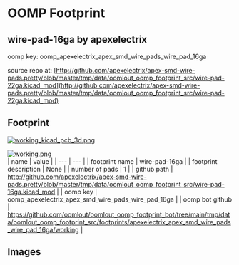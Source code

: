 # OOMP Footprint  
## wire-pad-16ga  by apexelectrix  
  
oomp key: oomp_apexelectrix_apex_smd_wire_pads_wire_pad_16ga  
  
source repo at: [http://github.com/apexelectrix/apex-smd-wire-pads.pretty/blob/master/tmp/data/oomlout_oomp_footprint_src/wire-pad-22ga.kicad_mod](http://github.com/apexelectrix/apex-smd-wire-pads.pretty/blob/master/tmp/data/oomlout_oomp_footprint_src/wire-pad-22ga.kicad_mod)  
## Footprint  
  
[![working_kicad_pcb_3d.png](working_kicad_pcb_3d_600.png)](working_kicad_pcb_3d.png)  
  
[![working.png](working_600.png)](working.png)  
| name | value | 
| --- | --- | 
| footprint name | wire-pad-16ga | 
| footprint description | None | 
| number of pads | 1 | 
| github path | http://github.com/apexelectrix/apex-smd-wire-pads.pretty/blob/master/tmp/data/oomlout_oomp_footprint_src/wire-pad-16ga.kicad_mod | 
| oomp key | oomp_apexelectrix_apex_smd_wire_pads_wire_pad_16ga | 
| oomp bot github | https://github.com/oomlout/oomlout_oomp_footprint_bot/tree/main/tmp/data/oomlout_oomp_footprint_src/footprints/apexelectrix_apex_smd_wire_pads_wire_pad_16ga/working | 
## Images  
